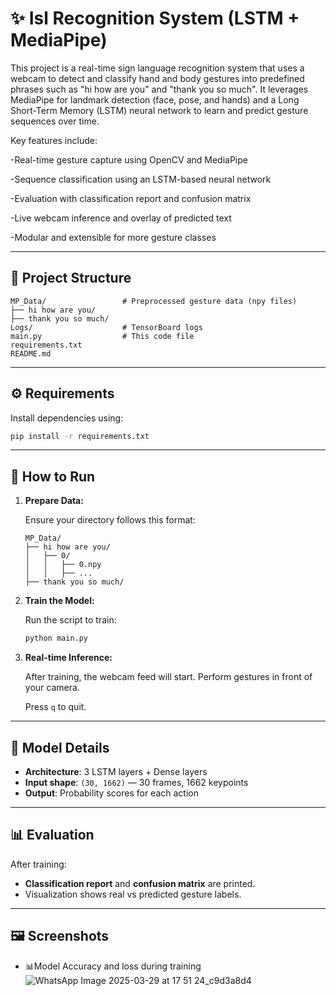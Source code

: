 
# ✨ Isl Recognition System (LSTM + MediaPipe)

This project is a real-time sign language recognition system that uses a webcam to detect and classify hand and body gestures into predefined phrases such as "hi how are you" and "thank you so much". It leverages MediaPipe for landmark detection (face, pose, and hands) and a Long Short-Term Memory (LSTM) neural network to learn and predict gesture sequences over time.

Key features include:

-Real-time gesture capture using OpenCV and MediaPipe

-Sequence classification using an LSTM-based neural network

-Evaluation with classification report and confusion matrix

-Live webcam inference and overlay of predicted text

-Modular and extensible for more gesture classes

---

## 📁 Project Structure

```
MP_Data/                 # Preprocessed gesture data (npy files)
├── hi how are you/
├── thank you so much/
Logs/                    # TensorBoard logs
main.py                  # This code file
requirements.txt
README.md
```

---

## ⚙️ Requirements

Install dependencies using:

```bash
pip install -r requirements.txt
```

---

## 🚀 How to Run

1. **Prepare Data:**

   Ensure your directory follows this format:
   ```
   MP_Data/
   ├── hi how are you/
   │   ├── 0/
   │   │   ├── 0.npy
   │   │   ├── ...
   ├── thank you so much/
   ```

2. **Train the Model:**

   Run the script to train:

   ```bash
   python main.py
   ```

3. **Real-time Inference:**

   After training, the webcam feed will start. Perform gestures in front of your camera.

   Press `q` to quit.

---

## 🧠 Model Details

- **Architecture**: 3 LSTM layers + Dense layers
- **Input shape**: `(30, 1662)` — 30 frames, 1662 keypoints
- **Output**: Probability scores for each action

---

## 📊 Evaluation

After training:
- **Classification report** and **confusion matrix** are printed.
- Visualization shows real vs predicted gesture labels.

---

## 🖼️ Screenshots
- 📊Model Accuracy and loss during training
![WhatsApp Image 2025-03-29 at 17 51 24_c9d3a8d4](https://github.com/user-attachments/assets/26a8cd9e-9b4e-44aa-b4b7-275f1c4eb4a9)

